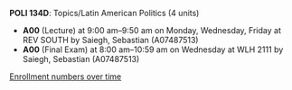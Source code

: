 **POLI 134D**: Topics/Latin American Politics (4 units)

- **A00** (Lecture) at 9:00 am–9:50 am on Monday, Wednesday, Friday at REV SOUTH by Saiegh, Sebastian (A07487513)
- **A00** (Final Exam) at 8:00 am–10:59 am on Wednesday at WLH 2111 by Saiegh, Sebastian (A07487513)

[Enrollment numbers over time](./POLI134D.tsv)
